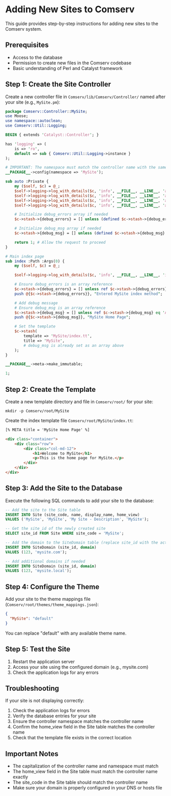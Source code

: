 # Adding New Sites to Comserv

This guide provides step-by-step instructions for adding new sites to the Comserv system.

## Prerequisites
- Access to the database
- Permission to create new files in the Comserv codebase
- Basic understanding of Perl and Catalyst framework

## Step 1: Create the Site Controller

Create a new controller file in `Comserv/lib/Comserv/Controller/` named after your site (e.g., `MySite.pm`):

```perl
package Comserv::Controller::MySite;
use Moose;
use namespace::autoclean;
use Comserv::Util::Logging;

BEGIN { extends 'Catalyst::Controller'; }

has 'logging' => (
    is => 'ro',
    default => sub { Comserv::Util::Logging->instance }
);

# IMPORTANT: The namespace must match the controller name with the same capitalization
__PACKAGE__->config(namespace => 'MySite');

sub auto :Private {
    my ($self, $c) = @_;
    $self->logging->log_with_details($c, 'info', __FILE__, __LINE__, 'auto', "MySite controller auto method called");
    $self->logging->log_with_details($c, 'info', __FILE__, __LINE__, 'auto', "Request path: " . $c->req->uri->path);
    $self->logging->log_with_details($c, 'info', __FILE__, __LINE__, 'auto', "Request method: " . $c->req->method);
    $self->logging->log_with_details($c, 'info', __FILE__, __LINE__, 'auto', "Controller: " . __PACKAGE__);

    # Initialize debug_errors array if needed
    $c->stash->{debug_errors} = [] unless (defined $c->stash->{debug_errors} && ref $c->stash->{debug_errors} eq 'ARRAY');

    # Initialize debug_msg array if needed
    $c->stash->{debug_msg} = [] unless (defined $c->stash->{debug_msg} && ref $c->stash->{debug_msg} eq 'ARRAY');

    return 1; # Allow the request to proceed
}

# Main index page
sub index :Path :Args(0) {
    my ($self, $c) = @_;

    $self->logging->log_with_details($c, 'info', __FILE__, __LINE__, 'index', "Entered MySite index method");

    # Ensure debug_errors is an array reference
    $c->stash->{debug_errors} = [] unless ref $c->stash->{debug_errors} eq 'ARRAY';
    push @{$c->stash->{debug_errors}}, "Entered MySite index method";

    # Add debug message
    # Ensure debug_msg is an array reference
    $c->stash->{debug_msg} = [] unless ref $c->stash->{debug_msg} eq 'ARRAY';
    push @{$c->stash->{debug_msg}}, "MySite Home Page";

    # Set the template
    $c->stash(
        template => 'MySite/index.tt',
        title => 'MySite',
        # debug_msg is already set as an array above
    );
}

__PACKAGE__->meta->make_immutable;

1;
```

## Step 2: Create the Template

Create a new template directory and file in `Comserv/root/` for your site:

```
mkdir -p Comserv/root/MySite
```

Create the index template file `Comserv/root/MySite/index.tt`:

```html
[% META title = 'MySite Home Page' %]

<div class="container">
    <div class="row">
        <div class="col-md-12">
            <h1>Welcome to MySite</h1>
            <p>This is the home page for MySite.</p>
        </div>
    </div>
</div>
```

## Step 3: Add the Site to the Database

Execute the following SQL commands to add your site to the database:

```sql
-- Add the site to the Site table
INSERT INTO Site (site_code, name, display_name, home_view)
VALUES ('MySite', 'MySite', 'My Site - Description', 'MySite');

-- Get the site_id of the newly created site
SELECT site_id FROM Site WHERE site_code = 'MySite';

-- Add the domain to the SiteDomain table (replace site_id with the actual ID)
INSERT INTO SiteDomain (site_id, domain)
VALUES (123, 'mysite.com');

-- Add additional domains if needed
INSERT INTO SiteDomain (site_id, domain)
VALUES (123, 'mysite.local');
```

## Step 4: Configure the Theme

Add your site to the theme mappings file (`Comserv/root/themes/theme_mappings.json`):

```json
{
  "MySite": "default"
}
```

You can replace "default" with any available theme name.

## Step 5: Test the Site

1. Restart the application server
2. Access your site using the configured domain (e.g., mysite.com)
3. Check the application logs for any errors

## Troubleshooting

If your site is not displaying correctly:

1. Check the application logs for errors
2. Verify the database entries for your site
3. Ensure the controller namespace matches the controller name
4. Confirm the home_view field in the Site table matches the controller name
5. Check that the template file exists in the correct location

## Important Notes

- The capitalization of the controller name and namespace must match
- The home_view field in the Site table must match the controller name exactly
- The site_code in the Site table should match the controller name
- Make sure your domain is properly configured in your DNS or hosts file